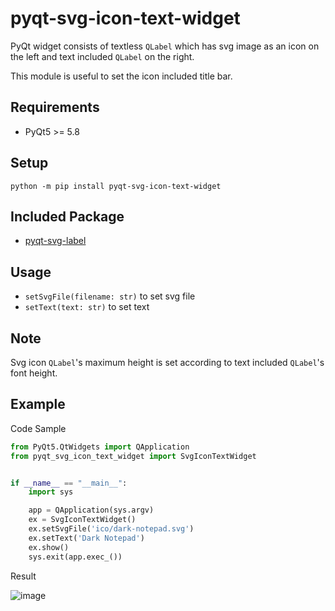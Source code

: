 # pyqt-svg-icon-text-widget
PyQt widget consists of textless `QLabel` which has svg image as an icon on the left and text included `QLabel` on the right. 

This module is useful to set the icon included title bar.

## Requirements
* PyQt5 >= 5.8

## Setup
`python -m pip install pyqt-svg-icon-text-widget`

## Included Package
* <a href="https://github.com/yjg30737/pyqt-svg-label.git">pyqt-svg-label</a>

## Usage
* `setSvgFile(filename: str)` to set svg file
* `setText(text: str)` to set text

## Note
Svg icon `QLabel`'s maximum height is set according to text included `QLabel`'s font height.

## Example
Code Sample
```python
from PyQt5.QtWidgets import QApplication
from pyqt_svg_icon_text_widget import SvgIconTextWidget


if __name__ == "__main__":
    import sys

    app = QApplication(sys.argv)
    ex = SvgIconTextWidget()
    ex.setSvgFile('ico/dark-notepad.svg')
    ex.setText('Dark Notepad')
    ex.show()
    sys.exit(app.exec_())
```

Result

![image](https://user-images.githubusercontent.com/55078043/153750415-c9f99eb7-46be-4703-9751-18578e839f4b.png)

